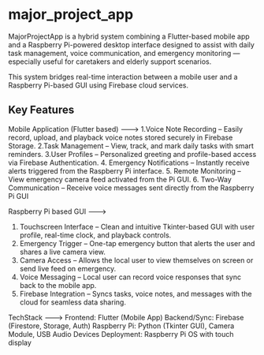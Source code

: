 # major_project_app

MajorProjectApp is a hybrid system combining a Flutter-based mobile app and a Raspberry Pi-powered desktop interface designed to assist with daily task management, voice communication, and emergency monitoring — especially useful for caretakers and elderly support scenarios.

This system bridges real-time interaction between a mobile user and a Raspberry Pi-based GUI using Firebase cloud services.

## Key Features

 Mobile Application (Flutter based) --->
1.Voice Note Recording – Easily record, upload, and playback voice notes stored securely in Firebase Storage.
2.Task Management – View, track, and mark daily tasks with smart reminders.
3.User Profiles – Personalized greeting and profile-based access via Firebase Authentication.
4. Emergency Notifications – Instantly receive alerts triggered from the Raspberry Pi interface.
5. Remote Monitoring – View emergency camera feed activated from the Pi GUI.
6. Two-Way Communication – Receive voice messages sent directly from the Raspberry Pi GUI

 Raspberry Pi based GUI --->
1. Touchscreen Interface – Clean and intuitive Tkinter-based GUI with user profile, real-time clock, and playback controls.
2. Emergency Trigger – One-tap emergency button that alerts the user and shares a live camera view.
3. Camera Access – Allows the local user to view themselves on screen or send live feed on emergency.
4. Voice Messaging – Local user can record voice responses that sync back to the mobile app.
5. Firebase Integration – Syncs tasks, voice notes, and messages with the cloud for seamless data sharing.

 TechStack --->
Frontend: Flutter (Mobile App)
Backend/Sync: Firebase (Firestore, Storage, Auth)
Raspberry Pi: Python (Tkinter GUI), Camera Module, USB Audio Devices
Deployment: Raspberry Pi OS with touch display
